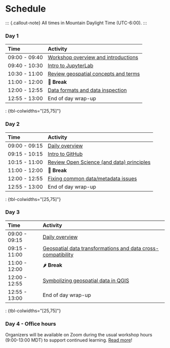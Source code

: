 # Schedule

::: {.callout-note}
All times in Mountain Daylight Time (UTC-6:00).
:::


### Day 1

| Time          | Activity         |
| :------------ | :--------------- |
| 09:00 - 09:40 | [Workshop overview and introductions](materials.md#day-1-overview) |
| 09:40 - 10:30 | [Intro to JupyterLab](materials.md#intro-to-jupyterlab) |
| 10:30 - 11:00 | [Review geospatial concepts and terms](materials.md#review-geospatial-concepts-and-terms) |
| 11:00 - 12:00 | 🥙 **Break** |
| 12:00 - 12:55 | [Data formats and data inspection](materials.md#data-formats-and-data-inspection) |
| 12:55 - 13:00 | End of day wrap-up |

: {tbl-colwidths="[25,75]"}


### Day 2

| Time          | Activity         |
| :------------ | :--------------- |
| 09:00 - 09:15 | [Daily overview](materials.md#day-2-overview) |
| 09:15 - 10:15 | [Intro to GitHub](materials.md#intro-to-github) |
| 10:15 - 11:00 | [Review Open Science (and data) principles](materials.md#review-open-science-and-data-principles) |
| 11:00 - 12:00 | 🍜 **Break** |
| 12:00 - 12:55 | [Fixing common data/metadata issues](materials.md#fixing-common-datametadata-issues) |
| 12:55 - 13:00 | End of day wrap-up |

: {tbl-colwidths="[25,75]"}


### Day 3

| Time          | Activity         |
| :------------ | :--------------- |
| 09:00 - 09:15 | [Daily overview](materials.md#day-3-overview) |
| 09:15 - 11:00 | [Geospatial data transformations and data cross-compatibility](materials.md#geospatial-data-transformations-and-data-cross-compatibility) |
| 11:00 - 12:00 | 🌶️ **Break** |
| 12:00 - 12:55 | [Symbolizing geospatial data in QGIS](materials.md#symbolizing-geospatial-data-in-qgis) |
| 12:55 - 13:00 | End of day wrap-up |

: {tbl-colwidths="[25,75]"}


### Day 4 - Office hours

Organizers will be available on Zoom during the usual workshop hours (9:00-13:00 MDT)
to support continued learning. [Read more](materials.md#office-hours)!
